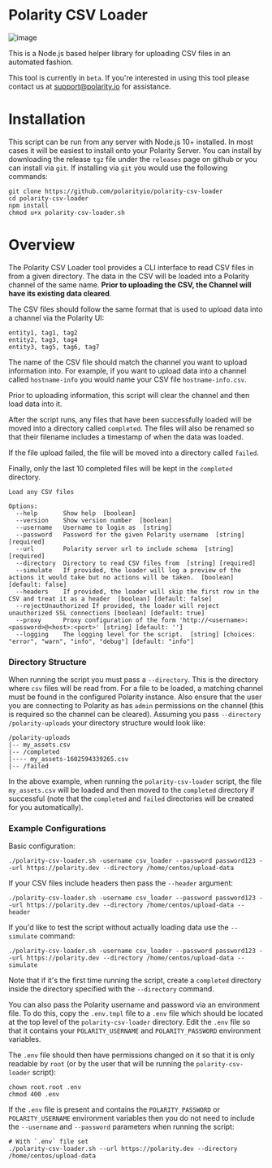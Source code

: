 # Polarity CSV Loader

![image](https://img.shields.io/badge/status-beta-green.svg)

This is a Node.js based helper library for uploading CSV files in an automated fashion.

This tool is currently in `beta`.  If you're interested in using this tool please contact us at support@polarity.io for assistance.

# Installation

This script can be run from any server with Node.js 10+ installed.  In most cases it will be easiest to install onto your Polarity Server.  You can install by downloading the release `tgz` file under the `releases` page on github or you can install via `git`.  If installing via `git` you would use the following commands:  

```
git clone https://github.com/polarityio/polarity-csv-loader
cd polarity-csv-loader
npm install
chmod u+x polarity-csv-loader.sh
```

# Overview

The Polarity CSV Loader tool provides a CLI interface to read CSV files in from a given directory.  The data in the CSV will be loaded into a Polarity channel of the same name.  **Prior to uploading the CSV, the Channel will have its existing data cleared**. 

The CSV files should follow the same format that is used to upload data into a channel via the Polarity UI:

```
entity1, tag1, tag2
entity2, tag3, tag4
entity3, tag5, tag6, tag7
```

The name of the CSV file should match the channel you want to upload information into.  For example, if you want to upload data into a channel called `hostname-info` you would name your CSV file `hostname-info.csv`.

Prior to uploading information, this script will clear the channel and then load data into it.

After the script runs, any files that have been successfully loaded will be moved into a directory called `completed`.  The files will also be renamed so that their filename includes a timestamp of when the data was loaded.

If the file upload failed, the file will be moved into a directory called `failed`.

Finally, only the last 10 completed files will be kept in the `completed` directory.

```
Load any CSV files

Options:
  --help       Show help  [boolean]
  --version    Show version number  [boolean]
  --username   Username to login as  [string]
  --password   Password for the given Polarity username  [string] [required]
  --url        Polarity server url to include schema  [string] [required]
  --directory  Directory to read CSV files from  [string] [required]
  --simulate   If provided, the loader will log a preview of the actions it would take but no actions will be taken.  [boolean] [default: false]
  --headers    If provided, the loader will skip the first row in the CSV and treat it as a header  [boolean] [default: false]
  --rejectUnauthorized If provided, the loader will reject unauthorized SSL connections [boolean] [default: true]
  --proxy      Proxy configuration of the form 'http://<username>:<password>@<host>:<port>' [string] [default: '']
  --logging    The logging level for the script.  [string] [choices: "error", "warn", "info", "debug"] [default: "info"]
```

### Directory Structure

When running the script you must pass a `--directory`.  This is the directory where `csv` files will be read from.  For a file to be loaded, a matching channel must be found in the configured Polarity instance.  Also ensure that the user you are connecting to Polarity as has `admin` permissions on the channel (this is required so the channel can be cleared).  Assuming you pass `--directory /polarity-uploads` your directory structure would look like:

```
/polarity-uploads
|-- my_assets.csv
|-- /completed
|---- my_assets-1602594339265.csv
|-- /failed
```

In the above example, when running the `polarity-csv-loader` script, the file `my_assets.csv` will be loaded and then moved to the `completed` directory if successful (note that the `completed` and `failed` directories will be created for you automatically).

### Example Configurations

Basic configuration:

```
./polarity-csv-loader.sh -username csv_loader --password password123 --url https://polarity.dev --directory /home/centos/upload-data 
```

If your CSV files include headers then pass the `--header` argument:

```
./polarity-csv-loader.sh -username csv_loader --password password123 --url https://polarity.dev --directory /home/centos/upload-data --header
```

If you'd like to test the script without actually loading data use the `--simulate` command:

```
./polarity-csv-loader.sh -username csv_loader --password password123 --url https://polarity.dev --directory /home/centos/upload-data --simulate
```

Note that if it's the first time running the script, create a `completed` directory inside the directory specified with the `--directory` command.

You can also pass the Polarity username and password via an environment file.  To do this, copy the `.env.tmpl` file to a `.env` file which should be located at the top level of the `polarity-csv-loader` directory.  Edit the `.env` file so that it contains your `POLARITY_USERNAME` and `POLARITY_PASSWORD` environment variables.

The `.env` file should then have permissions changed on it so that it is only readable by `root` (or by the user that will be running the `polarity-csv-loader` script):

```
chown root.root .env
chmod 400 .env
```

If the `.env` file is present and contains the `POLARITY_PASSWORD` or `POLARITY_USERNAME` environment variables then you do not need to include the `--username` and `--password` parameters when running the script:

```
# With `.env` file set
./polarity-csv-loader.sh --url https://polarity.dev --directory /home/centos/upload-data 
```


